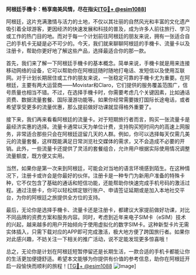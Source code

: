 **阿根廷手機卡：畅享南美风情，尽在指尖[[TG💪+ @esim1088](https://t.me/s/esim1088)]**

阿根廷，这片充满激情与活力的土地，不仅以其壮丽的自然风光和丰富的文化遗产吸引着全球游客，更因经济的快速发展和科技的普及，成为许多人前往旅行、学习或工作的热门目的地。而对于每一个计划前往阿根廷的朋友来说，拥有一张适合自己的手机卡无疑是必不可少的。今天，我们就来聊聊阿根廷的手機卡、流量卡以及注册卡，帮助你更好地了解这些产品，选择最适合你的那一款。

首先，我们来了解一下阿根廷手機卡的基本概念。简单来说，手機卡就是用来连接移动网络的设备，它可以帮助你在阿根廷随时随地打电话、发短信以及使用互联网。对于计划长期居住或工作的朋友来说，一张稳定可靠的手機卡尤为重要。在阿根廷，主要有两大运营商——Movistar和Claro，它们提供的服务覆盖范围广，信号质量也相当不错。不过，在选择手機卡时，你需要考虑几个关键因素，比如通话资费、数据流量套餐、国际漫游功能等。如果你经常需要拨打国际长途电话，或者希望享受更多的流量优惠，那么提前做好功课就显得格外重要了。

接下来，我们再来看看阿根廷的流量卡。对于短期旅行者而言，购买一张流量卡是最经济实惠的选择。流量卡通常以天为单位计费，支持购买短时间内的高速上网服务，非常适合那些只会在阿根廷逗留几天的人群。例如，你可以选择每天仅需几美元的流量套餐，这样既能满足日常浏览社交媒体的需求，又不会造成不必要的开销。此外，一些流量卡还提供了灵活的套餐组合，允许用户根据实际使用情况调整流量额度，既方便又实用。

当然，如果你是第一次来到阿根廷，可能会对当地的语言环境感到陌生。在这种情况下，注册卡或许会是你最好的伙伴。注册卡是一种专门为新用户准备的特殊卡种，它不仅包含了基础的通话和短信功能，还能帮助你快速完成手机号码的激活过程。通过注册卡，你可以轻松绑定银行账户、申请签证延期或是加入本地社交平台，为你的阿根廷之旅提供全方位的支持。

最后，无论你是选择手機卡、流量卡还是注册卡，都建议大家提前做好功课，对比不同品牌的资费方案和服务内容。同时，考虑到近年来电子SIM卡（eSIM）技术的兴起，越来越多的用户开始倾向于使用虚拟化的数字SIM卡。这种新型卡片无需实体插入，只需下载对应的APP即可完成激活，极大地方便了跨国旅行者。如果你对此感兴趣，不妨关注一下相关的推广活动，说不定能发现更多惊喜哦！

总之，无论你是计划在阿根廷短暂停留还是长期生活，一款合适的手机卡都能让你的生活更加便捷舒适。希望本文能够为你提供有价值的参考信息，助你在阿根廷开启一段愉快而顺利的旅程！[[TG💪+ @esim1088](https://t.me/s/esim1088) ![Image](https://i.postimg.cc/4NQfJmqS/Snipaste-2025-05-13-00-14-12.png)]